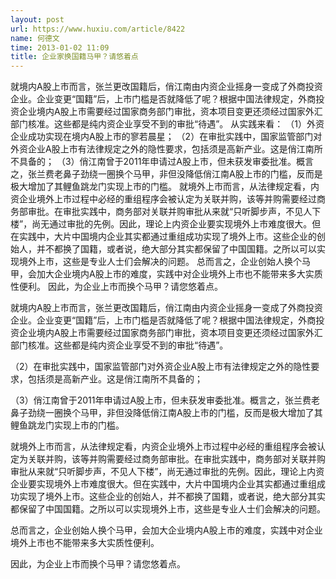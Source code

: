 ```yaml
---
layout: post
url: https://www.huxiu.com/article/8422
name: 何德文
time: 2013-01-02 11:09
title: 企业家换国籍马甲？请悠着点
---
```

就境内A股上市而言，张兰更改国籍后，俏江南由内资企业摇身一变成了外商投资企业。企业变更“国籍”后，上市门槛是否就降低了呢？根据中国法律规定，外商投资企业境内A股上市需要经过国家商务部门审批，资本项目变更还须经过国家外汇部门核准。这些都是纯内资企业享受不到的审批“待遇”。 从实践来看： （1）外资企业成功实现在境内A股上市的寥若晨星； （2）在审批实践中，国家监管部门对外资企业A股上市有法律规定之外的隐性要求，包括须是高新产业。这是俏江南所不具备的； （3）俏江南曾于2011年申请过A股上市，但未获发审委批准。概言之，张兰费老鼻子劲绕一圈换个马甲，非但没降低俏江南A股上市的门槛，反而是极大增加了其鲤鱼跳龙门实现上市的门槛。 就境外上市而言，从法律规定看，内资企业境外上市过程中必经的重组程序会被认定为关联并购，该等并购需要经过商务部审批。在审批实践中，商务部对关联并购审批从来就“只听脚步声，不见人下楼”，尚无通过审批的先例。因此，理论上内资企业要实现境外上市难度很大。但在实践中，大片中国境内企业其实都通过重组成功实现了境外上市。这些企业的创始人，并不都换了国籍，或者说，绝大部分其实都保留了中国国籍。之所以可以实现境外上市，这些是专业人士们会解决的问题。 总而言之，企业创始人换个马甲，会加大企业境内A股上市的难度，实践中对企业境外上市也不能带来多大实质性便利。 因此，为企业上市而换个马甲？请您悠着点。

就境内A股上市而言，张兰更改国籍后，俏江南由内资企业摇身一变成了外商投资企业。企业变更“国籍”后，上市门槛是否就降低了呢？根据中国法律规定，外商投资企业境内A股上市需要经过国家商务部门审批，资本项目变更还须经过国家外汇部门核准。这些都是纯内资企业享受不到的审批“待遇”。

（2）在审批实践中，国家监管部门对外资企业A股上市有法律规定之外的隐性要求，包括须是高新产业。这是俏江南所不具备的；

（3）俏江南曾于2011年申请过A股上市，但未获发审委批准。概言之，张兰费老鼻子劲绕一圈换个马甲，非但没降低俏江南A股上市的门槛，反而是极大增加了其鲤鱼跳龙门实现上市的门槛。

就境外上市而言，从法律规定看，内资企业境外上市过程中必经的重组程序会被认定为关联并购，该等并购需要经过商务部审批。在审批实践中，商务部对关联并购审批从来就“只听脚步声，不见人下楼”，尚无通过审批的先例。因此，理论上内资企业要实现境外上市难度很大。但在实践中，大片中国境内企业其实都通过重组成功实现了境外上市。这些企业的创始人，并不都换了国籍，或者说，绝大部分其实都保留了中国国籍。之所以可以实现境外上市，这些是专业人士们会解决的问题。

总而言之，企业创始人换个马甲，会加大企业境内A股上市的难度，实践中对企业境外上市也不能带来多大实质性便利。

因此，为企业上市而换个马甲？请您悠着点。

